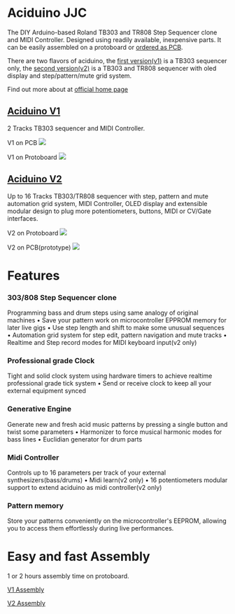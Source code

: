 # Aciduino JJC

The DIY Arduino-based Roland TB303 and TR808 Step Sequencer clone and MIDI Controller. Designed using readily available, inexpensive parts. It can be easily assembled on a protoboard or [ordered as PCB](https://pushermanproductions.com/product/midilab-aciduino-303-style-midi-sequencer-pcb-only/). 

There are two flavors of aciduino, the [first version(v1)](https://github.com/midilab/aciduino/tree/master/v1/) is a TB303 sequencer only, the [second version(v2)](https://github.com/midilab/aciduino/tree/master/v2/) is a TB303 and TR808 sequencer with oled display and step/pattern/mute grid system.

Find out more about at [official home page](https://midilab.co/aciduino/)

## [Aciduino V1](https://github.com/midilab/aciduino/tree/master/v1/)  
2 Tracks TB303 sequencer and MIDI Controller.

V1 on PCB
[![](https://midilab.co/data/uploads/2022/05/aciduino_mk2-1024x632.jpg)](https://midilab.co/data/uploads/2022/05/aciduino_mk2.jpg)

V1 on Protoboard
[![](https://midilab.co/data/uploads/2023/03/aciduinov1-1024x576.jpg)](https://midilab.co/data/uploads/2023/03/aciduinov1.jpg)

## [Aciduino V2](https://github.com/midilab/aciduino/tree/master/v2/)  
Up to 16 Tracks TB303/TR808 sequencer with step, pattern and mute automation grid system, MIDI Controller, OLED display and extensible modular design to plug more potentiometers, buttons, MIDI or CV/Gate interfaces.

V2 on Protoboard
[![](https://midilab.co/data/uploads/2023/01/aciduino_v2_teensy_bb-1024x696.jpg)](https://midilab.co/data/uploads/2023/01/aciduino_v2_teensy_bb-scaled.jpg)

V2 on PCB(prototype)
[![](https://midilab.co/data/uploads/2023/03/uone_umodular-scaled.jpg)](https://midilab.co/data/uploads/2023/03/uone_umodular-scaled.jpg)

Features
========

### 303/808 Step Sequencer clone

Programming bass and drum steps using same analogy of original machines • Save your pattern work on microcontroller EPPROM memory for later live gigs • Use step length and shift to make some unusual sequences • Automation grid system for step edit, pattern navigation and mute tracks • Realtime and Step record modes for MIDI keyboard input(v2 only)

### Professional grade Clock

Tight and solid clock system using hardware timers to achieve realtime professional grade tick system • Send or receive clock to keep all your external equipment synced

### Generative Engine

Generate new and fresh acid music patterns by pressing a single button and twist some parameters • Harmonizer to force musical harmonic modes for bass lines • Euclidian generator for drum parts

### Midi Controller

Controls up to 16 parameters per track of your external synthesizers(bass/drums) • Midi learn(v2 only) • 16 potentiometers modular support to extend aciduino as midi controller(v2 only)

### Pattern memory

Store your patterns conveniently on the microcontroller's EEPROM, allowing you to access them effortlessly during live performances.

# Easy and fast Assembly

1 or 2 hours assembly time on protoboard. 

[V1 Assembly](https://github.com/midilab/aciduino/tree/master/v1)

[V2 Assembly](https://github.com/midilab/aciduino/tree/master/v2#assembly)
